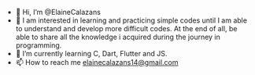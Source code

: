 - 👋 Hi, I’m @ElaineCalazans
- 👀 I am interested in learning and practicing simple codes until I am able to understand and develop more difficult codes. At the end of all, be able to share all the knowledge i acquired during the journey in programming.
- 🌱 I’m currently learning C, Dart, Flutter and JS.
- 📫 How to reach me elainecalazans14@gmail.com

<!---
ElaineCalazans/ElaineCalazans is a ✨ special ✨ repository because its `README.md` (this file) appears on your GitHub profile.
You can click the Preview link to take a look at your changes.
--->
